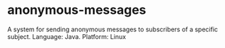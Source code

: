 # anonymous-messages
A system for sending anonymous messages to subscribers of a specific subject.
Language: Java. Platform: Linux
